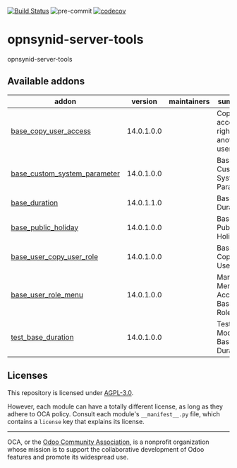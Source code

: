 [![Build Status](https://travis-ci.com/open-synergy/opnsynid-server-tools.svg?branch=14.0)](https://travis-ci.com/open-synergy/opnsynid-server-tools)
![pre-commit](https://github.com/open-synergy/opnsynid-server-tools/actions/workflows/pre-commit.yml/badge.svg)
[![codecov](https://codecov.io/gh/open-synergy/opnsynid-server-tools/branch/14.0/graph/badge.svg)](https://codecov.io/gh/open-synergy/opnsynid-server-tools)

<!-- /!\ do not modify above this line -->

# opnsynid-server-tools

opnsynid-server-tools

<!-- /!\ do not modify below this line -->

<!-- prettier-ignore-start -->

[//]: # (addons)

Available addons
----------------
addon | version | maintainers | summary
--- | --- | --- | ---
[base_copy_user_access](base_copy_user_access/) | 14.0.1.0.0 |  | Copy access right from another user
[base_custom_system_parameter](base_custom_system_parameter/) | 14.0.1.0.0 |  | Base Custom System Parameter
[base_duration](base_duration/) | 14.0.1.1.0 |  | Base Duration
[base_public_holiday](base_public_holiday/) | 14.0.1.0.0 |  | Base Public Holiday
[base_user_copy_user_role](base_user_copy_user_role/) | 14.0.1.0.0 |  | Base Copy User Role
[base_user_role_menu](base_user_role_menu/) | 14.0.1.0.0 |  | Manage Menu Access Based on Roles
[test_base_duration](test_base_duration/) | 14.0.1.0.0 |  | Test Module - Base Duration

[//]: # (end addons)

<!-- prettier-ignore-end -->

## Licenses

This repository is licensed under [AGPL-3.0](LICENSE).

However, each module can have a totally different license, as long as they adhere to OCA
policy. Consult each module's `__manifest__.py` file, which contains a `license` key
that explains its license.

----

OCA, or the [Odoo Community Association](http://odoo-community.org/), is a nonprofit
organization whose mission is to support the collaborative development of Odoo features
and promote its widespread use.
